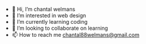 - 👋 Hi, I’m chantal welmans
- 👀 I’m interested in web design
- 🌱 I’m currently learning coding
- 💞️ I’m looking to collaborate on learning
- 📫 How to reach me chantal88welmans@gmail.com


<!---
chantal88welmans/chantal88welmans is a ✨ special ✨ repository because its `README.md` (this file) appears on your GitHub profile.
You can click the Preview link to take a look at your changes.
--->
